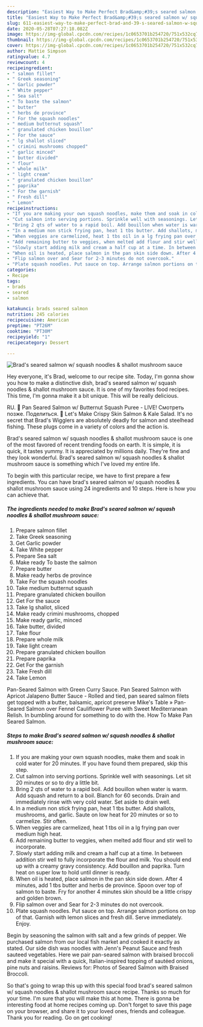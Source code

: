 ```yaml
---
description: "Easiest Way to Make Perfect Brad&amp;#39;s seared salmon w/ squash noodles &amp;amp; shallot mushroom sauce"
title: "Easiest Way to Make Perfect Brad&amp;#39;s seared salmon w/ squash noodles &amp;amp; shallot mushroom sauce"
slug: 611-easiest-way-to-make-perfect-brad-and-39-s-seared-salmon-w-squash-noodles-and-amp-shallot-mushroom-sauce
date: 2020-05-28T07:27:18.082Z
image: https://img-global.cpcdn.com/recipes/1c0653701b254720/751x532cq70/brads-seared-salmon-w-squash-noodles-shallot-mushroom-sauce-recipe-main-photo.jpg
thumbnail: https://img-global.cpcdn.com/recipes/1c0653701b254720/751x532cq70/brads-seared-salmon-w-squash-noodles-shallot-mushroom-sauce-recipe-main-photo.jpg
cover: https://img-global.cpcdn.com/recipes/1c0653701b254720/751x532cq70/brads-seared-salmon-w-squash-noodles-shallot-mushroom-sauce-recipe-main-photo.jpg
author: Mattie Simpson
ratingvalue: 4.7
reviewcount: 4
recipeingredient:
- " salmon fillet"
- " Greek seasoning"
- " Garlic powder"
- " White pepper"
- " Sea salt"
- " To baste the salmon"
- " butter"
- " herbs de province"
- " For the squash noodles"
- " medium butternut squash"
- " granulated chicken bouillon"
- " For the sauce"
- " lg shallot sliced"
- " crimini mushrooms chopped"
- " garlic minced"
- " butter divided"
- " flour"
- " whole milk"
- " light cream"
- " granulated chicken bouillon"
- " paprika"
- " For the garnish"
- " Fresh dill"
- " Lemon"
recipeinstructions:
- "If you are making your own squash noodles, make them and soak in cold water for 20 minutes. If you have found them prepared, skip this step."
- "Cut salmon into serving portions. Sprinkle well with seasonings. Let sit 20 minutes or so to dry a little bit."
- "Bring 2 qts of water to a rapid boil. Add bouillon when water is warm. Add squash and return to a boil. Blanch for 60 seconds. Drain and immediately rinse with very cold water. Set aside to drain well."
- "In a medium non stick frying pan, heat 1 tbs butter. Add shallots, mushrooms, and garlic. Saute on low heat for 20 minutes or so to carmelize. Stir often."
- "When veggies are carmelized, heat 1 tbs oil in a lg frying pan over medium high heat."
- "Add remaining butter to veggies, when melted add flour and stir well to incorporate."
- "Slowly start adding milk and cream a half cup at a time. In between addition stir well to fully incorporate the flour and milk. You should end up with a creamy gravy consistency. Add bouillon and paprika. Turn heat on super low to hold until dinner is ready."
- "When oil is heated, place salmon in the pan skin side down. After 4 minutes, add 1 tbs butter and herbs de province. Spoon over top of salmon to baste. Fry for another 4 minutes skin should be a little crispy and golden brown."
- "Flip salmon over and Sear for 2-3 minutes do not overcook."
- "Plate squash noodles. Put sauce on top. Arrange salmon portions on top of that. Garnish with lemon slices and fresh dill. Serve immediately. Enjoy."
categories:
- Recipe
tags:
- brads
- seared
- salmon

katakunci: brads seared salmon 
nutrition: 245 calories
recipecuisine: American
preptime: "PT26M"
cooktime: "PT30M"
recipeyield: "1"
recipecategory: Dessert

---
```



![Brad&#39;s seared salmon w/ squash noodles &amp; shallot mushroom sauce](https://img-global.cpcdn.com/recipes/1c0653701b254720/751x532cq70/brads-seared-salmon-w-squash-noodles-shallot-mushroom-sauce-recipe-main-photo.jpg)

Hey everyone, it's Brad, welcome to our recipe site. Today, I'm gonna show you how to make a distinctive dish, brad&#39;s seared salmon w/ squash noodles &amp; shallot mushroom sauce. It is one of my favorites food recipes. This time, I'm gonna make it a bit unique. This will be really delicious.

RU. 🔴 Pan Seared Salmon w/ Butternut Squash Puree - LIVE! Смотреть позже. Поделиться. 🔴 Let&#39;s Make Crispy Skin Salmon &amp; Kale Salad. It&#39;s no secret that Brad&#39;s Wigglers are absolutely deadly for salmon and steelhead fishing. These plugs come in a variety of colors and the action is.

Brad&#39;s seared salmon w/ squash noodles &amp; shallot mushroom sauce is one of the most favored of recent trending foods on earth. It is simple, it is quick, it tastes yummy. It is appreciated by millions daily. They're fine and they look wonderful. Brad&#39;s seared salmon w/ squash noodles &amp; shallot mushroom sauce is something which I've loved my entire life.


To begin with this particular recipe, we have to first prepare a few ingredients. You can have brad&#39;s seared salmon w/ squash noodles &amp; shallot mushroom sauce using 24 ingredients and 10 steps. Here is how you can achieve that.

<!--inarticleads1-->

##### The ingredients needed to make Brad&#39;s seared salmon w/ squash noodles &amp; shallot mushroom sauce:

1. Prepare  salmon fillet
1. Take  Greek seasoning
1. Get  Garlic powder
1. Take  White pepper
1. Prepare  Sea salt
1. Make ready  To baste the salmon
1. Prepare  butter
1. Make ready  herbs de province
1. Take  For the squash noodles
1. Take  medium butternut squash
1. Prepare  granulated chicken bouillon
1. Get  For the sauce
1. Take  lg shallot, sliced
1. Make ready  crimini mushrooms, chopped
1. Make ready  garlic, minced
1. Take  butter, divided
1. Take  flour
1. Prepare  whole milk
1. Take  light cream
1. Prepare  granulated chicken bouillon
1. Prepare  paprika
1. Get  For the garnish
1. Take  Fresh dill
1. Take  Lemon


Pan-Seared Salmon with Green Curry Sauce. Pan Seared Salmon with Apricot Jalapeno Butter Sauce - Rolled and tied, pan seared salmon filets get topped with a butter, balsamic, apricot preserve Mike&#39;s Table » Pan-Seared Salmon over Fennel Cauliflower Puree with Sweet Mediterranean Relish. In bumbling around for something to do with the. How To Make Pan Seared Salmon. 

<!--inarticleads2-->

##### Steps to make Brad&#39;s seared salmon w/ squash noodles &amp; shallot mushroom sauce:

1. If you are making your own squash noodles, make them and soak in cold water for 20 minutes. If you have found them prepared, skip this step.
1. Cut salmon into serving portions. Sprinkle well with seasonings. Let sit 20 minutes or so to dry a little bit.
1. Bring 2 qts of water to a rapid boil. Add bouillon when water is warm. Add squash and return to a boil. Blanch for 60 seconds. Drain and immediately rinse with very cold water. Set aside to drain well.
1. In a medium non stick frying pan, heat 1 tbs butter. Add shallots, mushrooms, and garlic. Saute on low heat for 20 minutes or so to carmelize. Stir often.
1. When veggies are carmelized, heat 1 tbs oil in a lg frying pan over medium high heat.
1. Add remaining butter to veggies, when melted add flour and stir well to incorporate.
1. Slowly start adding milk and cream a half cup at a time. In between addition stir well to fully incorporate the flour and milk. You should end up with a creamy gravy consistency. Add bouillon and paprika. Turn heat on super low to hold until dinner is ready.
1. When oil is heated, place salmon in the pan skin side down. After 4 minutes, add 1 tbs butter and herbs de province. Spoon over top of salmon to baste. Fry for another 4 minutes skin should be a little crispy and golden brown.
1. Flip salmon over and Sear for 2-3 minutes do not overcook.
1. Plate squash noodles. Put sauce on top. Arrange salmon portions on top of that. Garnish with lemon slices and fresh dill. Serve immediately. Enjoy.


Begin by seasoning the salmon with salt and a few grinds of pepper. We purchased salmon from our local fish market and cooked it exactly as stated. Our side dish was noodles with Jenn&#39;s Peanut Sauce and fresh sauteed vegetables. Here we pair pan-seared salmon with braised broccoli and make it special with a quick, Italian-inspired topping of sautéed onions, pine nuts and raisins. Reviews for: Photos of Seared Salmon with Braised Broccoli. 

So that's going to wrap this up with this special food brad&#39;s seared salmon w/ squash noodles &amp; shallot mushroom sauce recipe. Thanks so much for your time. I'm sure that you will make this at home. There is gonna be interesting food at home recipes coming up. Don't forget to save this page on your browser, and share it to your loved ones, friends and colleague. Thank you for reading. Go on get cooking!
